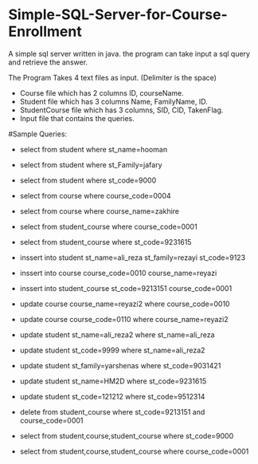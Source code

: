 # Simple-SQL-Server-for-Course-Enrollment
A simple sql server written in java. the program can take input a sql query and retrieve the answer. 

The Program Takes 4 text files as input.  (Delimiter is the space)
 - Course file which has 2 columns ID, courseName.
 - Student file which has 3 columns Name, FamilyName, ID.
 - StudentCourse file which has 3 columns, SID, CID, TakenFlag.
 - Input file that contains the queries. 
 
 
 #Sample Queries:
  
- select from student where st_name=hooman
- select from student where st_Family=jafary

- select from student where st_code=9000

- select from course where course_code=0004

- select from course where course_name=zakhire

- select from student_course where course_code=0001

- select from student_course where st_code=9231615

- inssert into student st_name=ali_reza st_family=rezayi st_code=9123

- inssert into course course_code=0010 course_name=reyazi

- inssert into student_course st_code=9213151 course_code=0001

- update course course_name=reyazi2 where course_code=0010

- update course course_code=0110 where course_name=reyazi2

- update student st_name=ali_reza2 where st_name=ali_reza

- update student st_code=9999 where st_name=ali_reza2

- update student st_family=yarshenas where st_code=9031421

- update student st_name=HM2D where st_code=9231615

- update student st_code=121212 where st_code=9512314

- delete from student_course where st_code=9213151 and course_code=0001

- select from student,course,student_course where st_code=9000

- select from student,course,student_course where course_code=0001

 
